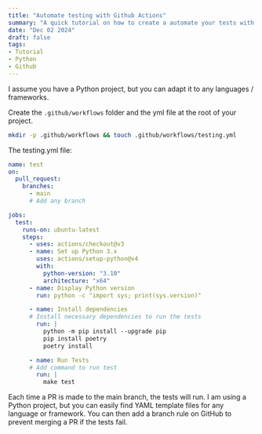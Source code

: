 ```yaml
---
title: "Automate testing with Github Actions"
summary: "A quick tutorial on how to create a automate your tests with Github Actions"
date: "Dec 02 2024"
draft: false
tags:
- Tutorial
- Python
- Github
---
```


I assume you have a Python project, but you can adapt it to any languages / frameworks.

Create the `.github/workflows` folder and the yml file at the root of your project.

```bash
mkdir -p .github/workflows && touch .github/workflows/testing.yml
```

The testing.yml file:
```yml
name: test
on:
  pull_request:
    branches:
      - main
      # Add any branch

jobs:
  test:
    runs-on: ubuntu-latest
    steps:
      - uses: actions/checkout@v3
      - name: Set up Python 3.x
        uses: actions/setup-python@v4
        with:
          python-version: "3.10"
          architecture: "x64"
      - name: Display Python version
        run: python -c "import sys; print(sys.version)"

      - name: Install dependencies
      # Install necessary dependencies to run the tests
        run: |
          python -m pip install --upgrade pip
          pip install poetry
          poetry install

      - name: Run Tests
      # Add command to run test
        run: |
          make test


```

Each time a PR is made to the main branch, the tests will run. 
I am using a Python project, but you can easily find YAML template files for any language or framework.
You can then add a branch rule on GitHub to prevent merging a PR if the tests fail.